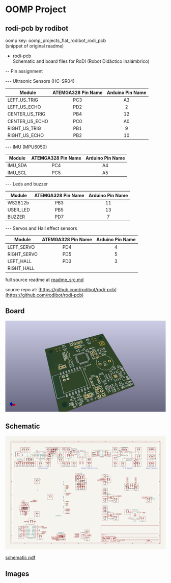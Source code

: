 # OOMP Project  
## rodi-pcb  by rodibot  
  
oomp key: oomp_projects_flat_rodibot_rodi_pcb  
(snippet of original readme)  
  
- rodi-pcb  
Schematic and board files for RoDI (Robot Didáctico inalámbrico)  
  
-- Pin assignment  
  
--- Ultraonic Sensors (HC-SR04)  
  
| Module        | ATEMGA328 Pin Name | Arduino Pin Name |  
| ------------- | :-------------:    | :-------------:  |  
| LEFT_US_TRIG  | PC3                | A3               |  
| LEFT_US_ECHO  | PD2                | 2                |  
| CENTER_US_TRIG| PB4                | 12               |  
| CENTER_US_ECHO| PC0                | A0               |  
| RIGHT_US_TRIG | PB1                | 9                |  
| RIGHT_US_ECHO | PB2                | 10               |  
  
--- IMU (MPU6050)  
  
| Module        | ATEMGA328 Pin Name | Arduino Pin Name |  
| ------------- | :-------------:    | :-------------:  |  
| IMU_SDA       | PC4                | A4               |  
| IMU_SCL       | PC5                | A5               |  
  
--- Leds and buzzer  
  
| Module        | ATEMGA328 Pin Name | Arduino Pin Name |  
| ------------- | :-------------:    | :-------------:  |  
| WS2812b       | PB3                | 11               |  
| USER_LED      | PB5                | 13               |  
| BUZZER        | PD7                | 7                |  
  
--- Servos and Hall effect sensors  
  
| Module        | ATEMGA328 Pin Name | Arduino Pin Name |  
| ------------- | :-------------:    | :-------------:  |  
| LEFT_SERVO    | PD4                | 4                |  
| RIGHT_SERVO   | PD5                | 5                |  
| LEFT_HALL     | PD3                | 3                |  
| RIGHT_HALL      
  full source readme at [readme_src.md](readme_src.md)  
  
source repo at: [https://github.com/rodibot/rodi-pcb](https://github.com/rodibot/rodi-pcb)  
## Board  
  
[![working_3d.png](working_3d_600.png)](working_3d.png)  
## Schematic  
  
[![working_schematic.png](working_schematic_600.png)](working_schematic.png)  
  
[schematic pdf](working_schematic.pdf)  
## Images  
